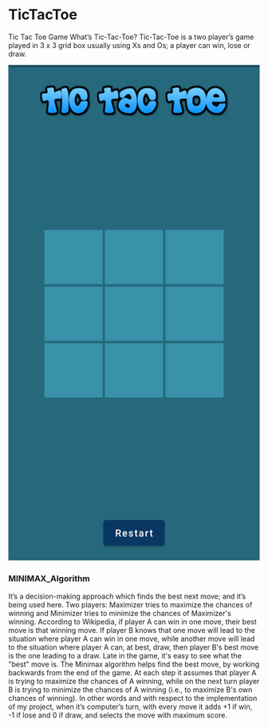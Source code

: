 # TicTacToe
Tic Tac Toe Game
What’s Tic-Tac-Toe?
Tic-Tac-Toe is a two player’s game played in 3 x 3 grid box usually using Xs and Os; a player
can win, lose or draw.

![](blank.png)
### MINIMAX_Algorithm
It’s a decision-making approach which finds the best next move; and it’s being used here.
Two players: Maximizer tries to maximize the chances of winning and Minimizer tries to
minimize the chances of Maximizer's winning.
According to Wikipedia, if player A can win in one move, their best move is that winning move.
If player B knows that one move will lead to the situation where player A can win in one move,
while another move will lead to the situation where player A can, at best, draw, then player B's
best move is the one leading to a draw. Late in the game, it's easy to see what the "best" move is.
The Minimax algorithm helps find the best move, by working backwards from the end of the
game. At each step it assumes that player A is trying to maximize the chances of A winning,
while on the next turn player B is trying to minimize the chances of A winning (i.e., to maximize
B's own chances of winning).
In other words and with respect to the implementation of my project, when it’s computer’s
turn, with every move it adds +1 if win, -1 if lose and 0 if draw, and selects the move with
maximum score.
